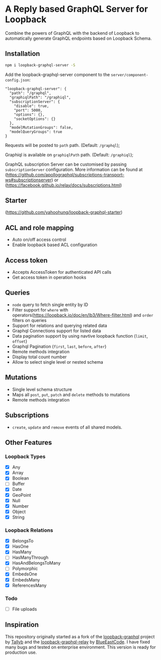 # A Reply based GraphQL Server for Loopback

Combine the powers of GraphQL with the backend of Loopback to automatically generate GraphQL endpoints based on Loopback Schema. 

## Installation

```sh
npm i loopback-graphql-server -S
```
Add the loopback-graphql-server component to the `server/component-config.json`: 

```
"loopback-graphql-server": {
  "path": "/graphql",
  "graphiqlPath": "/graphiql",
  "subscriptionServer": {
    "disable": true,
    "port": 5000,
    "options": {},
    "socketOptions": {}
  },
  "modelMutationGroups": false,
  "modelQueryGroups": true
}
```

Requests will be posted to `path` path. (Default: `/graphql`);

Graphiql is available on `graphiqlPath` path. (Default: `/graphiql`);

GraphQL subscription Server can be customised by passing `subscriptionServer` configuration. More information can be found at (https://github.com/apollographql/subscriptions-transport-ws#subscriptionserver) or (https://facebook.github.io/relay/docs/subscriptions.html)

## Starter
(https://github.com/yahoohung/loopback-graphql-starter)

## ACL and role mapping
- Auto on/off access control 
- Enable loopback based ACL configuration

## Access token
- Accepts AccessToken for authenticated API calls
- Get access token in operation hooks

## Queries
- `node` query to fetch single entity by ID
- Filter support for `where` with operators(https://loopback.io/doc/en/lb3/Where-filter.html) and `order` filters on queries
- Support for relations and querying related data
- Graphql Connections support for listed data
- Data pagination support by using navtive loopback function (`limit`, `offset`)
- Graphql Pagination (`first`, `last`, `before`, `after`)
- Remote methods integration
- Display total count number 
- Allow to select single level or nested schema

## Mutations
- Single level schema structure
- Maps all `post`, `put`, `patch` and `delete` methods to mutations
- Remote methods integration

## Subscriptions
- `create`, `update` and `remove` events of all shared models.

## Other Features
### Loopback Types
- [x] Any
- [x] Array
- [x] Boolean
- [ ] Buffer
- [x] Date
- [x] GeoPoint
- [x] Null
- [x] Number
- [x] Object
- [x] String

### Loopback Relations
- [x] BelongsTo
- [x] HasOne
- [x] HasMany
- [ ] HasManyThrough
- [x] HasAndBelongsToMany
- [ ] Polymorphic
- [x] EmbedsOne
- [x] EmbedsMany
- [x] ReferencesMany

### Todo
- [ ] File uploads

## Inspiration
This repository originally started as a fork of the [loopback-graphql](https://github.com/Tallyb/loopback-graphql) project by [Tallyb](https://github.com/Tallyb) and the [loopback-graphql-relay](https://github.com/BlueEastCode/loopback-graphql-relay) by [BlueEastCode](https://github.com/BlueEastCode). I have fixed many bugs and tested on enterprise environment. This version is ready for production use. 